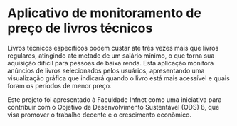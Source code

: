 
# Aplicativo de monitoramento de preço de livros técnicos 

Livros técnicos específicos podem custar até três vezes mais que livros regulares, atingindo até metade de um salário mínimo, o que torna sua aquisição difícil para pessoas de baixa renda. Esta aplicação monitora anúncios de livros selecionados pelos usuários, apresentando uma visualização gráfica que indicará quando o livro está mais acessível e quais foram os períodos de menor preço.

Este projeto foi apresentado à Faculdade Infnet como uma iniciativa para contribuir com o Objetivo de Desenvolvimento Sustentável (ODS) 8, que visa promover o trabalho decente e o crescimento econômico.